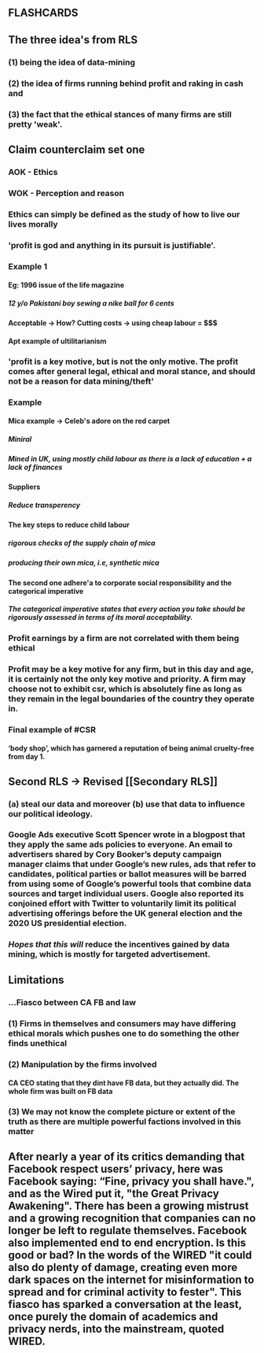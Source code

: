 ## FLASHCARDS
## **The three idea's from RLS**
### (1) being the idea of data-mining
### (2) the idea of firms running behind profit and raking in cash and
### (3) the fact that the ethical stances of many firms are still pretty 'weak'.
## **Claim counterclaim set one**
### AOK - Ethics
### WOK - Perception and reason
### Ethics can simply be defined as the study of how to live our lives morally
### **'profit is god and anything in its pursuit is justifiable'.**
### Example 1
#### Eg: 1996 issue of the life magazine
##### 12 y/o Pakistani boy sewing a nike ball for 6 cents
#### Acceptable -> How? Cutting costs -> using cheap labour = $$$
#### Apt example of ultilitarianism
### **'profit is a key motive, but is not the only motive. The profit comes after general legal, ethical and moral stance, and should not be a reason for data mining/theft'**
### Example
#### Mica example -> Celeb's adore on the red carpet
##### Miniral
##### Mined in UK, using mostly child labour as there is a lack of education + a lack of finances
#### Suppliers
##### Reduce transperency
#### The key steps to reduce child labour
##### rigorous checks of the supply chain of mica
##### producing their own mica, i.e, synthetic mica
#### The second one adhere'a to corporate social responsibility and the categorical imperative
##### The categorical imperative states that every action you take should be rigorously assessed in terms of its moral acceptability.
### Profit earnings by a firm are not correlated with them being ethical
### Profit may be a key motive for any firm, but in this day and age, it is certainly not the only key motive and priority. A firm may choose not to exhibit csr, which is absolutely fine as long as they remain in the legal boundaries of the country they operate in.
### Final example of #CSR
#### ‘body shop’, which has garnered a reputation of being animal cruelty-free from day 1.
## **Second RLS** -> Revised [[Secondary RLS]]
### (a) steal our data and moreover (b) use that data to influence our political ideology.
### Google Ads executive Scott Spencer wrote in a blogpost that they apply the same ads policies to everyone. An email to advertisers shared by Cory Booker’s deputy campaign manager claims that under Google’s new rules, ads that refer to candidates, political parties or ballot measures will be barred from using some of Google’s powerful tools that combine data sources and target individual users. Google also reported its conjoined effort with Twitter to voluntarily limit its political advertising offerings before the UK general election and the 2020 US presidential election.
### _Hopes that this will_ reduce the incentives gained by data mining, which is mostly for targeted advertisement.
## **Limitations**
### …Fiasco between CA FB and law
### (1) Firms in themselves and consumers may have differing ethical morals which pushes one to do something the other finds unethical
### (2) Manipulation by the firms involved
#### CA CEO stating that they dint have FB data, but they actually did. The whole firm was built on FB data
### (3) We may not know the complete picture or extent of the truth as there are multiple powerful factions involved in this matter
## After nearly a year of its critics demanding that Facebook respect users’ privacy, here was Facebook saying: “Fine, privacy you shall have.", and as the Wired put it, "the Great Privacy Awakening". There has been a growing mistrust and a growing recognition that companies can no longer be left to regulate themselves. Facebook also implemented end to end encryption. Is this good or bad? In the words of the WIRED "it could also do plenty of damage, creating even more dark spaces on the internet for misinformation to spread and for criminal activity to fester".  This fiasco has sparked a conversation at the least, once purely the domain of academics and privacy nerds, into the mainstream, quoted WIRED.
